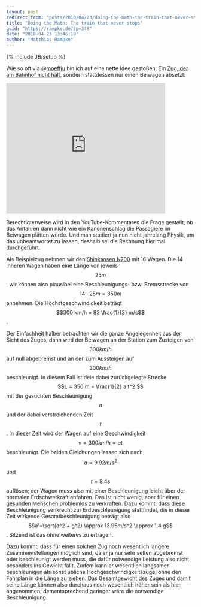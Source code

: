 ```yaml
---
layout: post
redirect_from: "posts/2010/04/23/doing-the-math-the-train-that-never-stops/"
title: "Doing the Math: The train that never stops"
guid: "https://rampke.de/?p=348"
date: "2010-04-23 13:46:10"
author: "Matthias Rampke"
---
```

{% include JB/setup %}

<script type="text/javascript" src="https://d3eoax9i5htok0.cloudfront.net/mathjax/latest/MathJax.js?config=TeX-AMS-MML_HTMLorMML"></script>
<script type="text/javascript" src="https://d3eoax9i5htok0.cloudfront.net/mathjax/latest/MathJax.js?config=TeX-AMS-MML_HTMLorMML"></script>

Wie so oft via @<a href="https://twitter.com/moeffju/status/12699125197">moeffju</a> bin ich auf eine nette Idee gesto&szlig;en: Ein <a href="http://kottke.org/10/04/clever-train">Zug, der am Bahnhof nicht h&auml;lt</a>, sondern stattdessen nur einen Beiwagen absetzt:

<iframe width="425" height="349" src="https://www.youtube.com/embed/p9Ig19gYP9o" frameborder="0" allowfullscreen></iframe>

Berechtigterweise wird in den YouTube-Kommentaren die Frage gestellt, ob das Anfahren dann nicht wie ein Kanonenschlag die Passagiere im Beiwagen pl&auml;tten w&uuml;rde. Und man studiert ja nun nicht jahrelang Physik, um das unbeantwortet zu lassen, deshalb sei die Rechnung hier mal durchgef&uuml;hrt.

Als Beispielzug nehmen wir den <a href="http://en.wikipedia.org/wiki/N700_Series_Shinkansen">Shinkansen N700</a> mit 16 Wagen. Die 14 inneren Wagen haben eine L&auml;nge von jeweils $$25m$$, wir k&ouml;nnen also plausibel eine Beschleunigungs- bzw. Bremsstrecke von $$14 \cdot 25 m = 350 m$$ annehmen. Die H&ouml;chstgeschwindigkeit betr&auml;gt $$300 km/h = 83 \frac{1}{3} m/s$$.

Der Einfachheit halber betrachten wir die ganze Angelegenheit aus der Sicht des Zuges; dann wird der Beiwagen an der Station zum Zusteigen von $$300 km/h$$ auf null abgebremst und an der zum Aussteigen auf $$300 km/h$$ beschleunigt. In diesem Fall ist deie dabei zur&uuml;ckgelegte Strecke $$L = 350 m = \frac{1}{2} a t^2 $$ mit der gesuchten Beschleunigung $$a$$ und der dabei verstreichenden Zeit $$t$$. In dieser Zeit wird der Wagen auf eine Geschwindigkeit $$v=300km/h=at$$ beschleunigt. Die beiden Gleichungen lassen sich nach $$a = 9.92 m/s^2$$ und $$t = 8.4s$$ aufl&ouml;sen; der Wagen muss also mit einer Beschleunigung leicht &uuml;ber der normalen Erdschwerkraft anfahren. Das ist nicht wenig, aber f&uuml;r einen gesunden Menschen problemlos zu verkraften. Dazu kommt, dass diese Beschleunigung senkrecht zur Erdbeschleunigung stattfindet, die in dieser Zeit wirkende Gesamtbeschleunigung betr&auml;gt also $$a'=\sqrt{a^2 + g^2} \approx 13.95m/s^2 \approx 1.4 g$$. Sitzend ist das ohne weiteres zu ertragen.

Dazu kommt, dass f&uuml;r einen solchen Zug noch wesentlich l&auml;ngere Zusammenstellungen m&ouml;glich sind, da er ja nur sehr selten abgebremst oder beschleunigt werden muss, die daf&uuml;r notwendige Leistung also nicht besonders ins Gewicht f&auml;llt. Zudem kann er wesentlich langsamer beschleunigen als sonst &uuml;bliche Hochgeschwindigkeitsz&uuml;ge, ohne den Fahrplan in die L&auml;nge zu ziehen. Das Gesamtgewicht des Zuges und damit seine L&auml;nge k&ouml;nnen also durchaus noch wesentlich h&ouml;her sein als hier angenommen; dementsprechend geringer w&auml;re die notwendige Beschleunigung.

